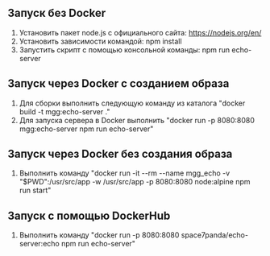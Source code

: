 ## Запуск без Docker
1. Установить пакет node.js с официального сайта: https://nodejs.org/en/
2. Установить зависимости командой: npm install
3. Запустить скрипт с помощью консольной команды: npm run echo-server
## Запуск через Docker с созданием образа
1. Для сборки выполнить следующую команду из каталога  "docker build -t mgg:echo-server ."
2. Для запуска сервера в Docker выполнить "docker run -p 8080:8080 mgg:echo-server npm run echo-server"
## Запуск через Docker без создания образа
1. Выполнить команду "docker run -it --rm --name mgg_echo -v "$PWD":/usr/src/app -w /usr/src/app -p 8080:8080 node:alpine npm run start"
## Запуск с помощью DockerHub
1. Выполнить команду "docker run -p 8080:8080 space7panda/echo-server:echo npm run echo-server"